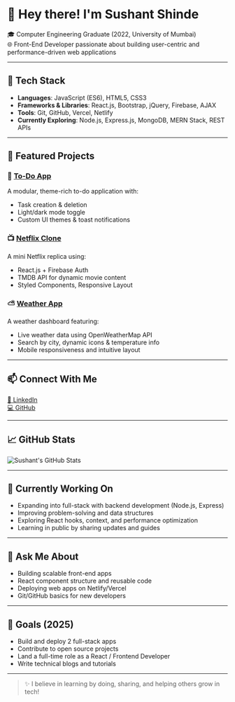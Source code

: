# 👋 Hey there! I'm Sushant Shinde

🎓 Computer Engineering Graduate (2022, University of Mumbai)  
🌐 Front-End Developer passionate about building user-centric and performance-driven web applications

---

## 🚀 Tech Stack

- **Languages**: JavaScript (ES6), HTML5, CSS3
- **Frameworks & Libraries**: React.js, Bootstrap, jQuery, Firebase, AJAX
- **Tools**: Git, GitHub, Vercel, Netlify
- **Currently Exploring**: Node.js, Express.js, MongoDB, MERN Stack, REST APIs

---

## 🌟 Featured Projects

### 🧭 [To‑Do App](https://sushantshinde7.github.io/To-Do-App/)
A modular, theme-rich to-do application with:
- Task creation & deletion
- Light/dark mode toggle
- Custom UI themes & toast notifications

### 📺 [Netflix Clone](https://my-netlfix-react-clone.netlify.app/)
A mini Netflix replica using:
- React.js + Firebase Auth
- TMDB API for dynamic movie content
- Styled Components, Responsive Layout

### ⛅ [Weather App](https://sushantshinde7.github.io/Weather-App/)
A weather dashboard featuring:
- Live weather data using OpenWeatherMap API
- Search by city, dynamic icons & temperature info
- Mobile responsiveness and intuitive layout

---

## 📫 Connect With Me

[🔗 LinkedIn](https://www.linkedin.com/in/sushantshinde7/)  
[💻 GitHub](https://github.com/sushantshinde7)

---

## 📈 GitHub Stats

![Sushant's GitHub Stats](https://github-readme-stats.vercel.app/api?username=sushantshinde7&show_icons=true&theme=react)

---

## 🧠 Currently Working On

- Expanding into full-stack with backend development (Node.js, Express)
- Improving problem-solving and data structures
- Exploring React hooks, context, and performance optimization
- Learning in public by sharing updates and guides

---

## 💬 Ask Me About

- Building scalable front-end apps
- React component structure and reusable code
- Deploying web apps on Netlify/Vercel
- Git/GitHub basics for new developers

---

## 🔭 Goals (2025)

- Build and deploy 2 full-stack apps
- Contribute to open source projects
- Land a full-time role as a React / Frontend Developer
- Write technical blogs and tutorials

---

> ✨ I believe in learning by doing, sharing, and helping others grow in tech!

